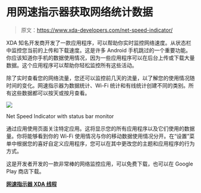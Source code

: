 # 用网速指示器获取网络统计数据

> 原文：<https://www.xda-developers.com/net-speed-indicator/>

XDA 知名开发商开发了一款应用程序，可以帮助你实时监控网络速度。从状态栏中监控您当前的上传和下载速度。这是许多 Android 手机跳过的一个重要功能。你应该知道你手机的数据使用情况，因为一些应用程序可以在后台上传或下载大量数据。这个应用程序可以帮助你轻松监控所有这些活动。

除了实时查看您的网络流量，您还可以监控前几天的流量，以了解您的使用情况随时间的变化。网速指示器为数据统计、Wi-Fi 统计和有线统计创建不同的类别。所有这些数据都可以按天或按月查看。

 <picture>![](img/804cedaa12670e7392a7651a4672d64b.png)</picture> 

Net Speed Indicator with status bar monitor

通过应用使用页面关注特定应用。这将显示您的所有应用程序以及它们使用的数据量。你将能够看到你的 Wi-Fi 使用情况与你的移动数据使用情况分开。在“设置”菜单中根据您的喜好自定义应用程序，您可以在其中更改您的主题和应用程序的行为方式。

这是开发者开发的一款非常棒的网络监控应用，可以免费下载，也可以在 Google Play 商店下载。

[**网速指示器 XDA 线程**](https://forum.xda-developers.com/android/apps-games/app-net-speed-indicator-t4046505)